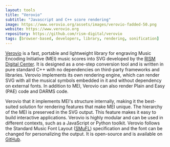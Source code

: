 ```yaml
---
layout: tools
title: "Verovio"
subtitle: "Javascript and C++ score rendering"
image: https://www.verovio.org/assets/images/verovio-fadded-50.png
website: https://www.verovio.org
repository: https://github.com/rism-digital/verovio
tags: [browser-based, developers, library, rendering, sonification]
---
```


[Verovio](https://www.verovio.org) is a fast, portable and lightweight library for engraving Music Encoding Initiative (MEI) music scores into SVG developed by the [RISM Digital Center](https://rism.digital/). It is designed as a one-step conversion tool and is written in pure standard C++ with no dependencies on third-party frameworks and libraries. Verovio implements its own rendering engine, which can render SVG with all the musical symbols embedded in it and without dependency on external fonts. In addition to MEI, Verovio can also render Plain and Easy (PAE) code and DARMS code.

Verovio that it implements MEI's structure internally, making it the best-suited solution for rendering features that make MEI unique. The hierarchy of the MEI is preserved in the SVG output. This feature makes it easy to build interactive applications. Verovio is highly modular and can be used in different contexts, such as a JavaScript or Python toolkit. Verovio follows the Standard Music Font Layout ([SMuFL](https://www.smufl.org)) specification and the font can be changed for personalizing the output. It is open-source and is available on [GitHub](https://github.com/rism-digital/verovio).
